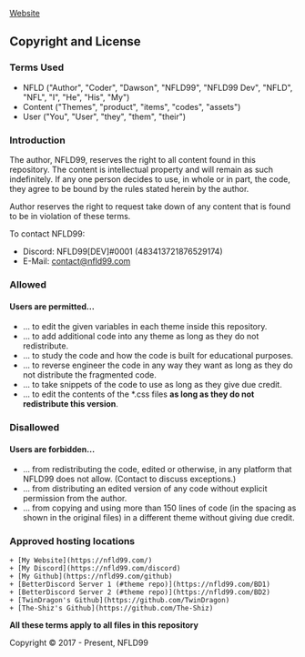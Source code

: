 [Website](https://nfld99.com)



## Copyright and License
### Terms Used
- NFLD ("Author", "Coder", "Dawson", "NFLD99", "NFLD99 Dev", "NFLD", "NFL", "I", "He", "His", "My")
- Content ("Themes", "product", "items", "codes", "assets")
- User ("You", "User", "they", "them", "their")

### Introduction
The author, NFLD99, reserves the right to all content found in this repository. The content is intellectual property and will remain as such indefinitely. If any one person decides to use, in whole or in part, the code, they agree to be bound by the rules stated herein by the author.

Author reserves the right to request take down of any content that is found to be in violation of these terms.

To contact NFLD99:

+ Discord: NFLD99[DEV]#0001 (483413721876529174)
+ E-Mail: contact@nfld99.com

### Allowed
#### Users are permitted...
- ... to edit the given variables in each theme inside this repository.
- ... to add additional code into any theme as long as they do not redistribute.
- ... to study the code and how the code is built for educational purposes.
- ... to reverse engineer the code in any way they want as long as they do not distribute the fragmented code.
- ... to take snippets of the code to use as long as they give due credit.
- ... to edit the contents of the *.css files **as long as they do not redistribute this version**.

### Disallowed
#### Users are forbidden...
- ... from redistributing the code, edited or otherwise, in any platform that NFLD99 does not allow. (Contact to discuss exceptions.)
- ... from distributing an edited version of any code without explicit permission from the author.
- ... from copying and using more than 150 lines of code (in the spacing as shown in the original files) in a different theme without giving due credit.

### Approved hosting locations
    + [My Website](https://nfld99.com/)
    + [My Discord](https://nfld99.com/discord)
    + [My Github](https://nfld99.com/github)
    + [BetterDiscord Server 1 (#theme repo)](https://nfld99.com/BD1)
    + [BetterDiscord Server 2 (#theme repo)](https://nfld99.com/BD2)
    + [TwinDragon's Github](https://github.com/TwinDragon)
    + [The-Shiz's Github](https://github.com/The-Shiz)

**All these terms apply to all files in this repository**

Copyright © 2017 - Present, NFLD99
